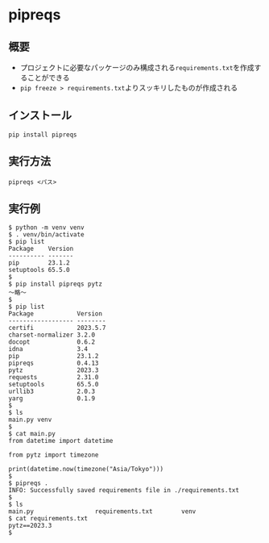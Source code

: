 # pipreqs

## 概要
- プロジェクトに必要なパッケージのみ構成される`requirements.txt`を作成することができる
- `pip freeze > requirements.txt`よりスッキリしたものが作成される

## インストール
```
pip install pipreqs
```

## 実行方法
```
pipreqs <パス>
```

## 実行例
```
$ python -m venv venv
$ . venv/bin/activate
$ pip list
Package    Version
---------- -------
pip        23.1.2
setuptools 65.5.0
$
$ pip install pipreqs pytz
〜略〜
$
$ pip list
Package            Version
------------------ --------
certifi            2023.5.7
charset-normalizer 3.2.0
docopt             0.6.2
idna               3.4
pip                23.1.2
pipreqs            0.4.13
pytz               2023.3
requests           2.31.0
setuptools         65.5.0
urllib3            2.0.3
yarg               0.1.9
$
$ ls
main.py venv
$
$ cat main.py
from datetime import datetime

from pytz import timezone

print(datetime.now(timezone("Asia/Tokyo")))
$
$ pipreqs .
INFO: Successfully saved requirements file in ./requirements.txt
$
$ ls
main.py                 requirements.txt        venv
$ cat requirements.txt
pytz==2023.3
$
```
